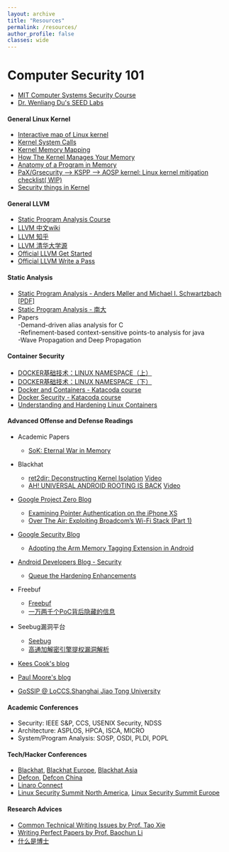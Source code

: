 ```yaml
---
layout: archive
title: "Resources"
permalink: /resources/
author_profile: false
classes: wide
---
```


Computer Security 101
=====
* [MIT Computer Systems Security Course](https://ocw.mit.edu/courses/6-858-computer-systems-security-fall-2014/) 
* [Dr. Wenliang Du's SEED Labs](https://seedsecuritylabs.org/) 

#### General Linux Kernel
* [Interactive map of Linux kernel](http://makelinux.net/kernel_map/)
* [Kernel System Calls](http://www.linux.it/~rubini/docs/ksys/)
* [Kernel Memory Mapping](https://static.lwn.net/images/pdf/LDD3/ch15.pdf)
* [How The Kernel Manages Your Memory](https://manybutfinite.com/post/how-the-kernel-manages-your-memory/)
* [Anatomy of a Program in Memory](https://manybutfinite.com/post/anatomy-of-a-program-in-memory/)
* [PaX/Grsecurity --> KSPP --> AOSP kernel: Linux kernel mitigation checklist( WIP)](https://github.com/hardenedlinux/grsecurity-101-tutorials/blob/master/kernel_mitigation.md)
* [Security things in Kernel](https://outflux.net/blog/)

#### General LLVM
* [Static Program Analysis Course](https://homepages.dcc.ufmg.br/~fernando/classes/dcc888/ementa/)
* [LLVM 中文wiki](https://people.cs.nctu.edu.tw/~chenwj/dokuwiki/doku.php?id=llvm)
* [LLVM 知乎](https://zhuanlan.zhihu.com/p/40861992)
* [LLVM 清华大学源](https://mirror.tuna.tsinghua.edu.cn/help/llvm/)
* [Official LLVM Get Started](https://clang.llvm.org/get_started.html)
* [Official LLVM Write a Pass](http://llvm.org/docs/WritingAnLLVMPass.html)

#### Static Analysis
* [Static Program Analysis - Anders Møller and Michael I. Schwartzbach](https://cs.au.dk/~amoeller/spa/) [[PDF]](https://cs.au.dk/~amoeller/spa/spa.pdf)
* [Static Program Analysis - 南大](https://pascal-group.bitbucket.io/teaching.html)
* Papers  
	-Demand-driven alias analysis for C  
	-Refinement-based context-sensitive points-to analysis for java  
	-Wave Propagation and Deep Propagation


#### Container Security
* [DOCKER基础技术：LINUX NAMESPACE（上）](https://coolshell.cn/articles/17010.html)
* [DOCKER基础技术：LINUX NAMESPACE（下）](https://coolshell.cn/articles/17029.html)
* [Docker and Containers - Katacoda course](https://www.katacoda.com/courses/docker)
* [Docker Security - Katacoda course](https://www.katacoda.com/courses/docker-security)
* [Understanding and Hardening Linux Containers](https://www.nccgroup.trust/us/our-research/understanding-and-hardening-linux-containers/)



#### Advanced Offense and Defense Readings
* Academic Papers
	- [SoK: Eternal War in Memory](https://people.eecs.berkeley.edu/~dawnsong/papers/Oakland13-SoK-CR.pdf)
* Blackhat
	- [ret2dir: Deconstructing Kernel Isolation](https://www.blackhat.com/docs/eu-14/materials/eu-14-Kemerlis-Ret2dir-Deconstructing-Kernel-Isolation.pdf) [Video](https://www.youtube.com/watch?v=kot-EQ9zf9k)
	- [AH! UNIVERSAL ANDROID ROOTING IS BACK](https://www.blackhat.com/docs/us-15/materials/us-15-Xu-Ah-Universal-Android-Rooting-Is-Back.pdf) [Video](https://www.youtube.com/watch?v=HVP1c7Ct1nM&t=3s)

* [Google Project Zero Blog](https://googleprojectzero.blogspot.com/)
	- [Examining Pointer Authentication on the iPhone XS](https://googleprojectzero.blogspot.com/2019/02/examining-pointer-authentication-on.html)
	- [Over The Air: Exploiting Broadcom’s Wi-Fi Stack (Part 1)](https://googleprojectzero.blogspot.com/2017/04/over-air-exploiting-broadcoms-wi-fi_4.html)

* [Google Security Blog](https://security.googleblog.com)
	- [Adopting the Arm Memory Tagging Extension in Android](https://security.googleblog.com/2019/08/adopting-arm-memory-tagging-extension.html)

* [Android Developers Blog - Security](https://android-developers.googleblog.com/search/label/android%20security)
	- [Queue the Hardening Enhancements](https://android-developers.googleblog.com/2019/05/queue-hardening-enhancements.html)

* Freebuf
	- [Freebuf](https://www.freebuf.com/articles/system)
	- [一万两千个PoC背后隐藏的信息](https://www.freebuf.com/articles/neopoints/103947.html#)

* Seebug漏洞平台
	- [Seebug](https://www.seebug.org/)
	- [高通加解密引擎提权漏洞解析](https://paper.seebug.org/372/)

* [Kees Cook's blog](https://outflux.net/blog/)
* [Paul Moore's blog](http://www.paul-moore.com/)
* [GoSSIP @ LoCCS.Shanghai Jiao Tong University](https://securitygossip.com)


#### Academic Conferences
* Security: IEEE S&P, CCS, USENIX Security, NDSS
* Architecture: ASPLOS, HPCA, ISCA, MICRO
* System/Program Analysis: SOSP, OSDI, PLDI, POPL 

#### Tech/Hacker Conferences
* [Blackhat](https://www.blackhat.com/us-19/), [Blackhat Europe](https://www.blackhat.com/eu-19/), [Blackhat Asia](https://www.blackhat.com/asia-19/)
* [Defcon](https://www.defcon.org/), [Defcon China](https://www.defcon.org/html/dc-china-1/dc-cn-1-index.html)
* [Linaro Connect](https://connect.linaro.org/)
* [Linux Security Summit North America](http://www.paul-moore.com/blog/d/2018/09/linux_security_summit.html), [Linux Security Summit Europe](http://www.paul-moore.com/blog/d/2018/11/linux_security_summit.html)

#### Research Advices
* [Common Technical Writing Issues by Prof. Tao Xie](https://taoxie.cs.illinois.edu/publications/writeissues.pdf)
* [Writing Perfect Papers by Prof. Baochun Li](https://www.bilibili.com/video/BV18v411n7mr)
* [什么是博士](https://www.douban.com/note/263446403/)

